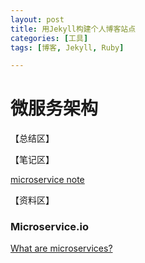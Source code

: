 ```yaml
---
layout: post
title: 用Jekyll构建个人博客站点
categories: [工具]
tags: [博客, Jekyll, Ruby]

---
```


# 微服务架构

【总结区】

【笔记区】

[microservice note](https://www.notion.so/microservice-note-622d11d6097649ccbd43b690026d53e3?pvs=21)

【资料区】

### Microservice.io

[What are microservices?](https://microservices.io/)